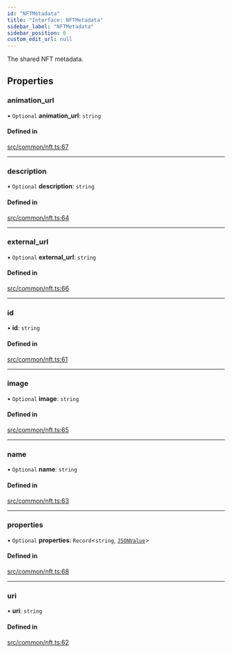 ```yaml
---
id: "NFTMetadata"
title: "Interface: NFTMetadata"
sidebar_label: "NFTMetadata"
sidebar_position: 0
custom_edit_url: null
---
```


The shared NFT metadata.

## Properties

### animation_url

• `Optional` **animation_url**: `string`

#### Defined in

[src/common/nft.ts:67](https://github.com/PrasoonPratham/nftlabs-sdk-ts/blob/68c3596/src/common/nft.ts#L67)

---

### description

• `Optional` **description**: `string`

#### Defined in

[src/common/nft.ts:64](https://github.com/PrasoonPratham/nftlabs-sdk-ts/blob/68c3596/src/common/nft.ts#L64)

---

### external_url

• `Optional` **external_url**: `string`

#### Defined in

[src/common/nft.ts:66](https://github.com/PrasoonPratham/nftlabs-sdk-ts/blob/68c3596/src/common/nft.ts#L66)

---

### id

• **id**: `string`

#### Defined in

[src/common/nft.ts:61](https://github.com/PrasoonPratham/nftlabs-sdk-ts/blob/68c3596/src/common/nft.ts#L61)

---

### image

• `Optional` **image**: `string`

#### Defined in

[src/common/nft.ts:65](https://github.com/PrasoonPratham/nftlabs-sdk-ts/blob/68c3596/src/common/nft.ts#L65)

---

### name

• `Optional` **name**: `string`

#### Defined in

[src/common/nft.ts:63](https://github.com/PrasoonPratham/nftlabs-sdk-ts/blob/68c3596/src/common/nft.ts#L63)

---

### properties

• `Optional` **properties**: `Record`<`string`, [`JSONValue`](../modules#jsonvalue)\>

#### Defined in

[src/common/nft.ts:68](https://github.com/PrasoonPratham/nftlabs-sdk-ts/blob/68c3596/src/common/nft.ts#L68)

---

### uri

• **uri**: `string`

#### Defined in

[src/common/nft.ts:62](https://github.com/PrasoonPratham/nftlabs-sdk-ts/blob/68c3596/src/common/nft.ts#L62)
